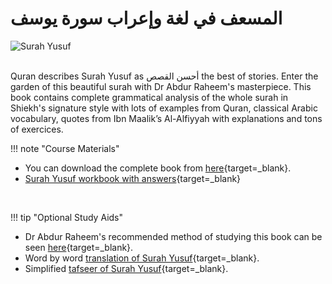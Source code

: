 # المسعف في لغة وإعراب سورة يوسف

![Surah Yusuf](/img/surah-yusuf.jpg)

<br>
Quran describes Surah Yusuf as أحسن القصص the best of stories. Enter the garden of this beautiful surah with Dr Abdur Raheem's masterpiece. This book contains complete grammatical analysis of the whole surah in Shiekh's signature style with lots of examples from Quran, classical Arabic vocabulary, quotes from Ibn Maalik’s Al-Alfiyyah with explanations and tons of exercices.

!!! note "Course Materials"

- You can download the complete book from [here](https://www.dropbox.com/s/qna16nrkbahet7l/Al-Mus%27if%20-%20Suurah%20Yuusuf%20With%20Lexical%20and%20Grammatical%20Notes.pdf?dl=0){target=\_blank}.
- [Surah Yusuf workbook with answers](http://drvaniya.com/?p=13369){target=\_blank}

<br>

!!! tip "Optional Study Aids"

- Dr Abdur Raheem's recommended method of studying this book can be seen [here](http://drvaniya.com/wp-content/uploads/2011/11/Al-Musif-Complete-Method-on-How-To-Study.pdf){target=\_blank}.
- Word by word [translation of Surah Yusuf](http://drvaniya.com/wp-content/uploads/2011/11/Dr.-M.-Mohar-Ali-Translation-of-the-Meanings-of-Suurah-Yuusuf.pdf){target=\_blank}.
- Simplified [tafseer of Surah Yusuf](http://drvaniya.com/wp-content/uploads/2011/11/Simplified-Tafsiir-of-Suurah-Yuusuf.pdf){target=\_blank}.
